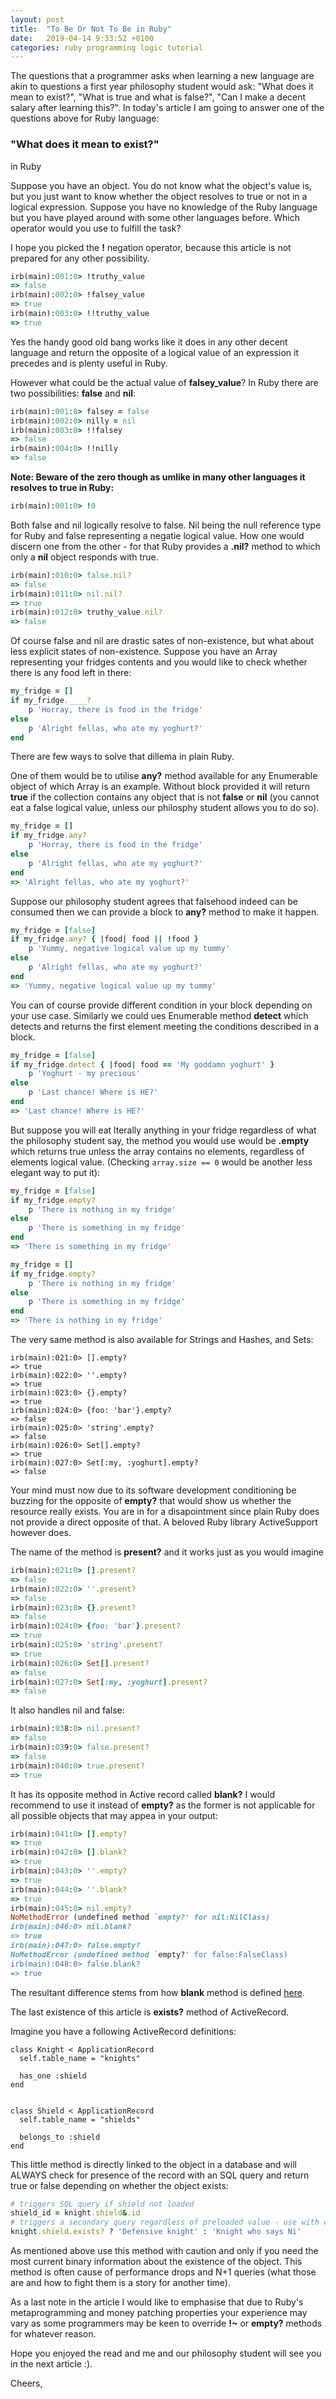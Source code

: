 ```yaml
---
layout: post
title:  "To Be Or Not To Be in Ruby"
date:   2019-04-14 9:33:52 +0100
categories: ruby programming logic tutorial
---
```


The questions that a programmer asks when learning a new language are akin to questions
a first year philosophy student would ask: "What does it mean to exist?", "What is true and what is false?",
 "Can I make a decent salary after learning this?".
In today's article I am going to answer one of the questions above for Ruby language:

### "What does it mean to exist?"

in Ruby

Suppose you have an object. You do not know what the object's value is, but you just want to know whether the object resolves to true or not in a logical expression. Suppose you have no knowledge of the Ruby language but you have played around with some other languages before. Which operator would you use to fulfill the task?

I hope you picked the **!** negation operator, because this article is not prepared for any other possibility.

```ruby
irb(main):001:0> !truthy_value
=> false
irb(main):002:0> !falsey_value
=> true
irb(main):003:0> !!truthy_value
=> true
```

Yes the handy good old bang works like it does in any other decent language and return the opposite of a logical value of an expression it precedes and is plenty useful in Ruby.

However what could be the actual value of **falsey_value**? In Ruby there are two possibilities:
**false** and **nil**:

```ruby
irb(main):001:0> falsey = false
irb(main):002:0> nilly = nil
irb(main):003:0> !!falsey
=> false
irb(main):004:0> !!nilly
=> false
```

__Note: Beware of the zero though as umlike in many other languages it resolves to true in Ruby:__
```ruby
irb(main):001:0> !0
```
Both false and nil logically resolve to false. Nil being the null reference type for Ruby and false representing a negatie logical value. How one would discern one from the other - for that Ruby provides a **.nil?** method to which only a **nil** object responds with true.

```ruby
irb(main):010:0> false.nil?
=> false
irb(main):011:0> nil.nil?
=> true
irb(main):012:0> truthy_value.nil?
=> false
```

Of course false and nil are drastic sates of non-existence, but what about less explicit states of non-existence.
Suppose you have an Array representing your fridges contents and you would like to check whether there is any food left in there:

```ruby
my_fridge = []
if my_fridge.____? 
    p 'Horray, there is food in the fridge'
else
    p 'Alright fellas, who ate my yoghurt?'
end
```

There are few ways to solve that dillema in plain Ruby.

One of them would be to utilise **any?** method available for any Enumerable object of which Array is an example.
Without block provided it will return **true** if the collection contains any object that is not **false** or **nil** (you cannot eat a false logical value, unless our philosphy student allows you to do so).

```ruby
my_fridge = []
if my_fridge.any? 
    p 'Horray, there is food in the fridge'
else
    p 'Alright fellas, who ate my yoghurt?'
end
=> 'Alright fellas, who ate my yoghurt?'
```

Suppose our philosophy student agrees that falsehood indeed can be consumed then we can provide a block to **any?** method to make it happen.

```ruby
my_fridge = [false]
if my_fridge.any? { |food| food || !food }
    p 'Yummy, negative logical value up my tummy'
else
    p 'Alright fellas, who ate my yoghurt?'
end
=> 'Yummy, negative logical value up my tummy'
```

You can of course provide different condition in your block depending on your use case.
Similarly we could ues Enumerable method **detect** which detects and returns the first element meeting the conditions described in a block.

```ruby
my_fridge = [false]
if my_fridge.detect { |food| food == 'My goddamn yoghurt' }
    p 'Yoghurt - my precious'
else
    p 'Last chance! Where is HE?'
end
=> 'Last chance! Where is HE?'
```

But suppose you will eat lterally anything in your fridge regardless of what the philosophy student say, the method you would use would be **.empty** which returns true unless the array contains no elements, regardless of elements logical value. (Checking `array.size == 0` would be another less elegant way to put it):

```ruby
my_fridge = [false]
if my_fridge.empty?
    p 'There is nothing in my fridge'
else
    p 'There is something in my fridge'
end
=> 'There is something in my fridge'

my_fridge = []
if my_fridge.empty?
    p 'There is nothing in my fridge'
else
    p 'There is something in my fridge'
end
=> 'There is nothing in my fridge'
```

The very same method is also available for Strings and Hashes, and Sets:
```
irb(main):021:0> [].empty?
=> true
irb(main):022:0> ''.empty?
=> true
irb(main):023:0> {}.empty?
=> true
irb(main):024:0> {foo: 'bar'}.empty?
=> false
irb(main):025:0> 'string'.empty?
=> false
irb(main):026:0> Set[].empty?
=> true
irb(main):027:0> Set[:my, :yoghurt].empty?
=> false
```

Your mind must now due to its software development conditioning be buzzing for the opposite of **empty?** that would show us whether the resource really exists. You are in for a disapointment since plain Ruby does not provide a direct opposite of that. A beloved Ruby library ActiveSupport however does.

The name of the method is **present?** and it works just as you would imagine

```ruby
irb(main):021:0> [].present?
=> false
irb(main):022:0> ''.present?
=> false
irb(main):023:0> {}.present?
=> false
irb(main):024:0> {foo: 'bar'}.present?
=> true
irb(main):025:0> 'string'.present?
=> true
irb(main):026:0> Set[].present?
=> false
irb(main):027:0> Set[:my, :yoghurt].present?
=> false
```

It also handles nil and false:
```ruby
irb(main):038:0> nil.present?
=> false
irb(main):039:0> false.present?
=> false
irb(main):040:0> true.present?
=> true
```

It has its opposite method in Active record called **blank?** I would recommend to use it instead
of **empty?** as the former is not applicable for all possible objects that may appea in your output:

```ruby
irb(main):041:0> [].empty?
=> true
irb(main):042:0> [].blank?
=> true
irb(main):043:0> ''.empty?
=> true
irb(main):044:0> ''.blank?
=> true
irb(main):045:0> nil.empty?
NoMethodError (undefined method `empty?' for nil:NilClass)
irb(main):046:0> nil.blank?
=> true
irb(main):047:0> false.empty?
NoMethodError (undefined method `empty?' for false:FalseClass)
irb(main):048:0> false.blank?
=> true
```

The resultant difference stems from how **blank** method is defined [here](https://apidock.com/rails/v4.2.7/Object/blank%3F).

The last existence of this article is **exists?** method of ActiveRecord.

Imagine you have a following ActiveRecord definitions:
```
class Knight < ApplicationRecord
  self.table_name = "knights"

  has_one :shield
end


class Shield < ApplicationRecord
  self.table_name = "shields"

  belongs_to :shield
end
```

This little method is directly linked to the object in a database and will ALWAYS check for
presence of the record with an SQL query and return true or false depending on whether the object exists:

```ruby
# triggers SQL query if shield not loaded
shield_id = knight.shield&.id 
# triggers a secondary query regardless of preloaded value - use with caution
knight.shield.exists? ? 'Defensive knight' : 'Knight who says Ni' 
```

As mentioned above use this method with caution and only if you need the most current binary information about the existence of the object. This method is often cause of performance drops and N+1 queries (what those are and how to fight them is a story for another time).

As a last note in the article I would like to emphasise that due to Ruby's metaprogramming and money patching properties your experience may vary as some programmers may be keen to override **!~** or **empty?** methods for whatever reason.

Hope you enjoyed the read and me and our philosophy student will see you in the next article :).

Cheers,

